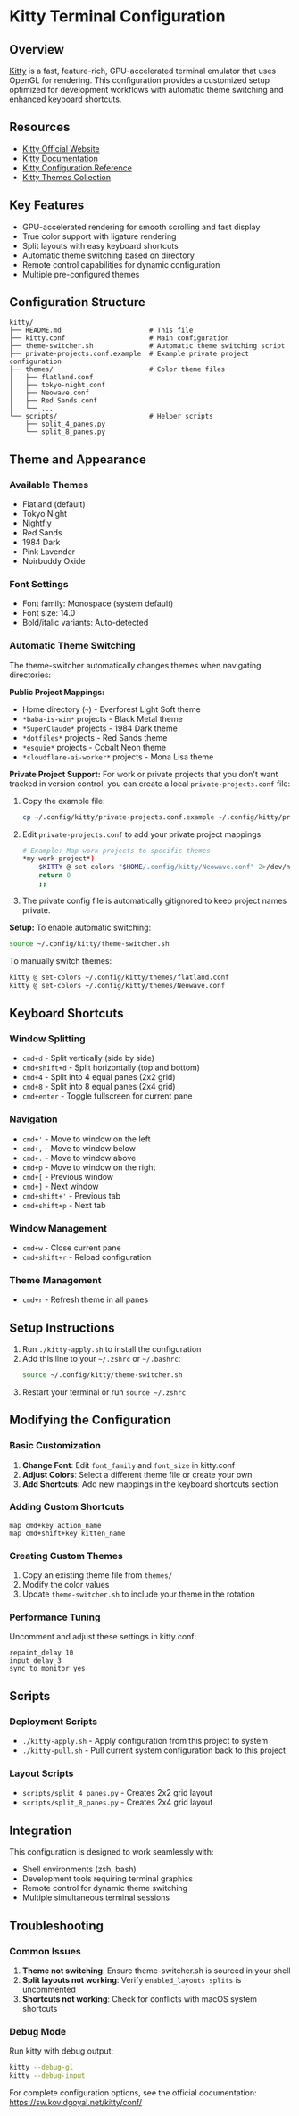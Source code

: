 # Kitty Terminal Configuration

## Overview

[Kitty](https://sw.kovidgoyal.net/kitty/) is a fast, feature-rich, GPU-accelerated terminal emulator that uses OpenGL for rendering. This configuration provides a customized setup optimized for development workflows with automatic theme switching and enhanced keyboard shortcuts.

## Resources

- [Kitty Official Website](https://sw.kovidgoyal.net/kitty/)
- [Kitty Documentation](https://sw.kovidgoyal.net/kitty/overview/)
- [Kitty Configuration Reference](https://sw.kovidgoyal.net/kitty/conf/)
- [Kitty Themes Collection](https://github.com/dexpota/kitty-themes)

## Key Features

- GPU-accelerated rendering for smooth scrolling and fast display
- True color support with ligature rendering
- Split layouts with easy keyboard shortcuts
- Automatic theme switching based on directory
- Remote control capabilities for dynamic configuration
- Multiple pre-configured themes

## Configuration Structure

```
kitty/
├── README.md                      # This file
├── kitty.conf                     # Main configuration
├── theme-switcher.sh              # Automatic theme switching script
├── private-projects.conf.example  # Example private project configuration
├── themes/                        # Color theme files
│   ├── flatland.conf
│   ├── tokyo-night.conf
│   ├── Neowave.conf
│   ├── Red Sands.conf
│   └── ...
└── scripts/                       # Helper scripts
    ├── split_4_panes.py
    └── split_8_panes.py
```

## Theme and Appearance

### Available Themes
- Flatland (default)
- Tokyo Night
- Nightfly
- Red Sands
- 1984 Dark
- Pink Lavender
- Noirbuddy Oxide

### Font Settings
- Font family: Monospace (system default)
- Font size: 14.0
- Bold/italic variants: Auto-detected

### Automatic Theme Switching

The theme-switcher automatically changes themes when navigating directories:

**Public Project Mappings:**
- Home directory (`~`) - Everforest Light Soft theme
- `*baba-is-win*` projects - Black Metal theme
- `*SuperClaude*` projects - 1984 Dark theme
- `*dotfiles*` projects - Red Sands theme
- `*esquie*` projects - Cobalt Neon theme
- `*cloudflare-ai-worker*` projects - Mona Lisa theme

**Private Project Support:**
For work or private projects that you don't want tracked in version control, you can create a local `private-projects.conf` file:

1. Copy the example file:
   ```bash
   cp ~/.config/kitty/private-projects.conf.example ~/.config/kitty/private-projects.conf
   ```

2. Edit `private-projects.conf` to add your private project mappings:
   ```bash
   # Example: Map work projects to specific themes
   *my-work-project*) 
       $KITTY @ set-colors "$HOME/.config/kitty/Neowave.conf" 2>/dev/null
       return 0
       ;;
   ```

3. The private config file is automatically gitignored to keep project names private.

**Setup:**
To enable automatic switching:
```bash
source ~/.config/kitty/theme-switcher.sh
```

To manually switch themes:
```bash
kitty @ set-colors ~/.config/kitty/themes/flatland.conf
kitty @ set-colors ~/.config/kitty/themes/Neowave.conf
```

## Keyboard Shortcuts

### Window Splitting
- `cmd+d` - Split vertically (side by side)
- `cmd+shift+d` - Split horizontally (top and bottom)
- `cmd+4` - Split into 4 equal panes (2x2 grid)
- `cmd+8` - Split into 8 equal panes (2x4 grid)
- `cmd+enter` - Toggle fullscreen for current pane

### Navigation
- `cmd+'` - Move to window on the left
- `cmd+,` - Move to window below
- `cmd+.` - Move to window above
- `cmd+p` - Move to window on the right
- `cmd+[` - Previous window
- `cmd+]` - Next window
- `cmd+shift+'` - Previous tab
- `cmd+shift+p` - Next tab

### Window Management
- `cmd+w` - Close current pane
- `cmd+shift+r` - Reload configuration

### Theme Management
- `cmd+r` - Refresh theme in all panes

## Setup Instructions

1. Run `./kitty-apply.sh` to install the configuration
2. Add this line to your `~/.zshrc` or `~/.bashrc`:
   ```bash
   source ~/.config/kitty/theme-switcher.sh
   ```
3. Restart your terminal or run `source ~/.zshrc`

## Modifying the Configuration

### Basic Customization

1. **Change Font**: Edit `font_family` and `font_size` in kitty.conf
2. **Adjust Colors**: Select a different theme file or create your own
3. **Add Shortcuts**: Add new mappings in the keyboard shortcuts section

### Adding Custom Shortcuts
```
map cmd+key action_name
map cmd+shift+key kitten_name
```

### Creating Custom Themes

1. Copy an existing theme file from `themes/`
2. Modify the color values
3. Update `theme-switcher.sh` to include your theme in the rotation

### Performance Tuning

Uncomment and adjust these settings in kitty.conf:
```
repaint_delay 10
input_delay 3
sync_to_monitor yes
```

## Scripts

### Deployment Scripts
- `./kitty-apply.sh` - Apply configuration from this project to system
- `./kitty-pull.sh` - Pull current system configuration back to this project

### Layout Scripts
- `scripts/split_4_panes.py` - Creates 2x2 grid layout
- `scripts/split_8_panes.py` - Creates 2x4 grid layout

## Integration

This configuration is designed to work seamlessly with:
- Shell environments (zsh, bash)
- Development tools requiring terminal graphics
- Remote control for dynamic theme switching
- Multiple simultaneous terminal sessions

## Troubleshooting

### Common Issues

1. **Theme not switching**: Ensure theme-switcher.sh is sourced in your shell
2. **Split layouts not working**: Verify `enabled_layouts splits` is uncommented
3. **Shortcuts not working**: Check for conflicts with macOS system shortcuts

### Debug Mode

Run kitty with debug output:
```bash
kitty --debug-gl
kitty --debug-input
```

For complete configuration options, see the official documentation: https://sw.kovidgoyal.net/kitty/conf/